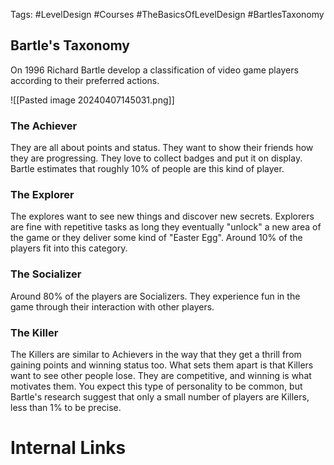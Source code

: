 Tags: #LevelDesign #Courses #TheBasicsOfLevelDesign #BartlesTaxonomy

## Bartle's Taxonomy
On 1996 Richard Bartle develop a classification of video game players according to their preferred actions.

![[Pasted image 20240407145031.png]]

### The Achiever
They are all about points and status. They want to show their friends how they are progressing. They love to collect badges and put it on display. Bartle estimates that roughly 10% of people are this kind of player.

### The Explorer
The explores want to see new things and discover new secrets. Explorers are fine with repetitive tasks as long they eventually 
"unlock" a new area of the game or they deliver some kind of "Easter Egg". Around 10% of the players fit into this category.

### The Socializer
Around 80% of the players are Socializers. They experience fun in the game through their interaction with other players.

### The Killer
The Killers are similar to Achievers in the way that they get a thrill from gaining points and winning status too. What sets them apart is that Killers want to see other people lose. They are competitive, and winning is what motivates them. You expect this type of personality to be common, but Bartle's research suggest that only a small number of players are Killers, less than 1% to be precise.

# Internal Links
